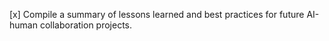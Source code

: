 [x] Compile a summary of lessons learned and best practices for future AI-human collaboration projects.